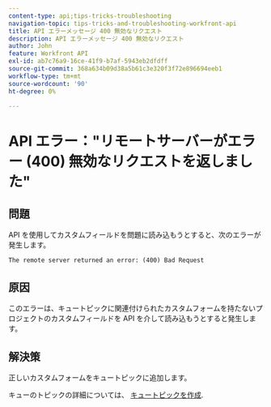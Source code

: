 ```yaml
---
content-type: api;tips-tricks-troubleshooting
navigation-topic: tips-tricks-and-troubleshooting-workfront-api
title: API エラーメッセージ 400 無効なリクエスト
description: API エラーメッセージ 400 無効なリクエスト
author: John
feature: Workfront API
exl-id: ab7c76a9-16ce-41f9-b7af-5943eb2dfdff
source-git-commit: 368a634b09d38a5b61c3e320f3f72e896694eeb1
workflow-type: tm+mt
source-wordcount: '90'
ht-degree: 0%

---
```



# API エラー：&quot;リモートサーバーがエラー (400) 無効なリクエストを返しました&quot;

## 問題

API を使用してカスタムフィールドを問題に読み込もうとすると、次のエラーが発生します。

`The remote server returned an error: (400) Bad Request`

## 原因

このエラーは、キュートピックに関連付けられたカスタムフォームを持たないプロジェクトのカスタムフィールドを API を介して読み込もうとすると発生します。

## 解決策

正しいカスタムフォームをキュートピックに追加します。

キューのトピックの詳細については、 [キュートピックを作成](../../manage-work/requests/create-and-manage-request-queues/create-queue-topics.md).
